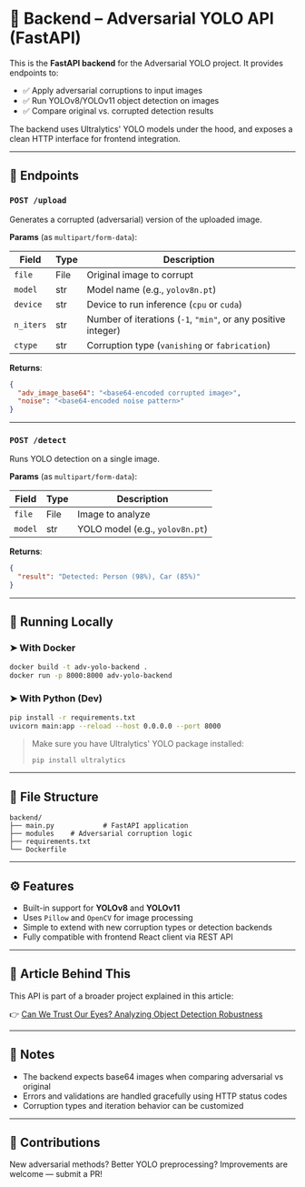 # 🧠 Backend – Adversarial YOLO API (FastAPI)

This is the **FastAPI backend** for the Adversarial YOLO project. It provides endpoints to:

- ✅ Apply adversarial corruptions to input images
- ✅ Run YOLOv8/YOLOv11 object detection on images
- ✅ Compare original vs. corrupted detection results

The backend uses Ultralytics' YOLO models under the hood, and exposes a clean HTTP interface for frontend integration.

---

## 🚀 Endpoints

### `POST /upload`

Generates a corrupted (adversarial) version of the uploaded image.

**Params** (as `multipart/form-data`):

| Field     | Type   | Description                               |
|-----------|--------|-------------------------------------------|
| `file`    | File   | Original image to corrupt                 |
| `model`   | str    | Model name (e.g., `yolov8n.pt`)           |
| `device`  | str    | Device to run inference (`cpu` or `cuda`) |
| `n_iters` | str    | Number of iterations (`-1`, `"min"`, or any positive integer) |
| `ctype`   | str    | Corruption type (`vanishing` or `fabrication`) |

**Returns**:

```json
{
  "adv_image_base64": "<base64-encoded corrupted image>",
  "noise": "<base64-encoded noise pattern>"
}
```

---

### `POST /detect`

Runs YOLO detection on a single image.

**Params** (as `multipart/form-data`):

| Field     | Type   | Description                     |
|-----------|--------|---------------------------------|
| `file`    | File   | Image to analyze                |
| `model`   | str    | YOLO model (e.g., `yolov8n.pt`) |

**Returns**:

```json
{
  "result": "Detected: Person (98%), Car (85%)"
}
```

---

## 🧪 Running Locally

### ➤ With Docker

```bash
docker build -t adv-yolo-backend .
docker run -p 8000:8000 adv-yolo-backend
```

### ➤ With Python (Dev)

```bash
pip install -r requirements.txt
uvicorn main:app --reload --host 0.0.0.0 --port 8000
```

> Make sure you have Ultralytics' YOLO package installed:
> ```bash
> pip install ultralytics
> ```

---

## 📂 File Structure

```
backend/
├── main.py            # FastAPI application
├── modules    # Adversarial corruption logic
├── requirements.txt
└── Dockerfile
```

---

## ⚙️ Features

- Built-in support for **YOLOv8** and **YOLOv11**
- Uses `Pillow` and `OpenCV` for image processing
- Simple to extend with new corruption types or detection backends
- Fully compatible with frontend React client via REST API

---

## 📖 Article Behind This

This API is part of a broader project explained in this article:

👉 [Can We Trust Our Eyes? Analyzing Object Detection Robustness](https://medium.com/python-in-plain-english/can-we-trust-our-eyes-analyzing-object-detection-robustness-7e9b1969471e?sk=f0e61ca0239ed1b131c19ad38fdf86aa)

---

## 📌 Notes

- The backend expects base64 images when comparing adversarial vs original
- Errors and validations are handled gracefully using HTTP status codes
- Corruption types and iteration behavior can be customized

---

## 🤝 Contributions

New adversarial methods? Better YOLO preprocessing? Improvements are welcome — submit a PR!